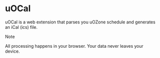 # uOCal 
uOCal is a web extension that parses you uOZone schedule and generates an iCal (ics) file. 

> [!NOTE]  
> All processing happens in your browser. Your data never leaves your device.

